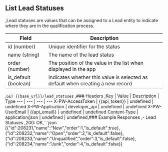 ## List Lead Statuses
,Lead statuses are values that can be assigned to a Lead entity to indicate where they are in the qualification process.

|        Field         |                                  Description                                   |
| -------------------- | ------------------------------------------------------------------------------ |
| id (number)          | Unique identifier for the status                                               |
| name (string)        | The name of the lead status                                                    |
| order (number)       | The position of the value in the list when displayed in the app                |
| is_default (boolean) | Indicates whether this value is selected as default when creating a new record |
,```GET {{base_url}}/lead_statuses```
,### Headers
,Key | Value | Description | Type
--- | --- | --- | ---
X-PW-AccessToken | {{api_token}} | undefined | undefined
X-PW-Application | developer_api | undefined | undefined
X-PW-UserEmail | {{api_email}} | undefined | undefined
Content-Type | application/json | undefined | undefined,### Example Responses
,- Lead Statuses
,200: OK,```json
[{"id":208231,"name":"New","order":1,"is_default":true},{"id":208232,"name":"Open","order":2,"is_default":false},{"id":208233,"name":"Unqualified","order":3,"is_default":false},{"id":208234,"name":"Junk","order":4,"is_default":false}]
```